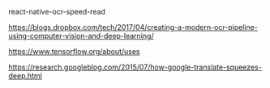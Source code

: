react-native-ocr-speed-read


https://blogs.dropbox.com/tech/2017/04/creating-a-modern-ocr-pipeline-using-computer-vision-and-deep-learning/

https://www.tensorflow.org/about/uses

https://research.googleblog.com/2015/07/how-google-translate-squeezes-deep.html
